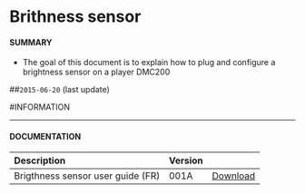 # Brithness sensor

#### **SUMMARY**
- The goal of this document is to explain how to plug and configure a brightness sensor on a player DMC200

##`2015-06-20` (last update)

#INFORMATION
***********************************************************************
#### **DOCUMENTATION**
| Description                                                                      | Version |                 |
| :------------------------------------------------------------------------------- | :-------| :-------------- |
| Brigthness sensor user guide (FR)                                                | 001A    | [Download](https://github.com/innes-labs/archives/downloads/application-notes/Guide-d'utilisation-du-capteur-de-luminosité-en-G3-001A_fr.pdf) |






